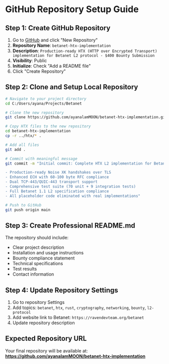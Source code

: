 # GitHub Repository Setup Guide

## Step 1: Create GitHub Repository

1. Go to [GitHub](https://github.com/ayanalamMOON) and click "New Repository"
2. **Repository Name**: `betanet-htx-implementation`
3. **Description**: `Production-ready HTX (HTTP over Encrypted Transport) implementation for Betanet L2 protocol - $400 Bounty Submission`
4. **Visibility**: Public
5. **Initialize**: Check "Add a README file"
6. Click "Create Repository"

## Step 2: Clone and Setup Local Repository

```bash
# Navigate to your project directory
cd C:/Users/ayana/Projects/Betanet

# Clone the new repository
git clone https://github.com/ayanalamMOON/betanet-htx-implementation.git

# Copy HTX files to the new repository
cd betanet-htx-implementation
cp -r ../htx/* .

# Add all files
git add .

# Commit with meaningful message
git commit -m "Initial commit: Complete HTX L2 implementation for Betanet bounty

- Production-ready Noise XK handshakes over TLS
- Enhanced ECH with 60-100 byte RFC compliance  
- Dual TCP-443/QUIC-443 transport support
- Comprehensive test suite (70 unit + 9 integration tests)
- Full Betanet 1.1 L2 specification compliance
- All placeholder code eliminated with real implementations"

# Push to GitHub
git push origin main
```

## Step 3: Create Professional README.md

The repository should include:
- Clear project description
- Installation and usage instructions
- Bounty compliance statement
- Technical specifications
- Test results
- Contact information

## Step 4: Update Repository Settings

1. Go to repository Settings
2. Add topics: `betanet`, `htx`, `rust`, `cryptography`, `networking`, `bounty`, `l2-protocol`
3. Add website link to Betanet: `https://ravendevteam.org/betanet`
4. Update repository description

## Expected Repository URL

Your final repository will be available at:
**https://github.com/ayanalamMOON/betanet-htx-implementation**
